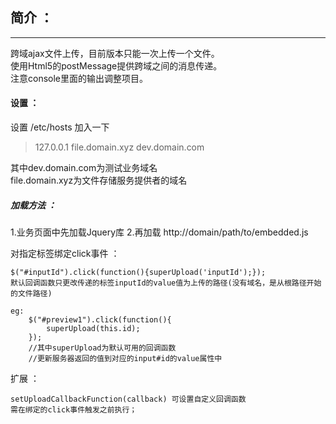## 简介 ：
------
跨域ajax文件上传，目前版本只能一次上传一个文件。<br />
使用Html5的postMessage提供跨域之间的消息传递。<br />
注意console里面的输出调整项目。<br />


#### 设置 ：
设置 /etc/hosts 加入一下<br />

> 127.0.0.1 file.domain.xyz dev.domain.com

其中dev.domain.com为测试业务域名<br />
file.domain.xyz为文件存储服务提供者的域名<br />

##### 加载方法 ：
1.业务页面中先加载Jquery库
2.再加载 http://domain/path/to/embedded.js


对指定标签绑定click事件 ：

    $("#inputId").click(function(){superUpload('inputId');});
    默认回调函数只更改传递的标签inputId的value值为上传的路径(没有域名，是从根路径开始的文件路径)

    eg:
        $("#preview1").click(function(){
            superUpload(this.id);
        });
        //其中superUpload为默认可用的回调函数
        //更新服务器返回的值到对应的input#id的value属性中


扩展 ：

    setUploadCallbackFunction(callback) 可设置自定义回调函数
    需在绑定的click事件触发之前执行；